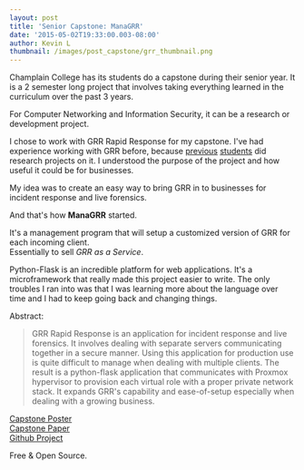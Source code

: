 ```yaml
---
layout: post
title: 'Senior Capstone: ManaGRR'
date: '2015-05-02T19:33:00.003-08:00'
author: Kevin L
thumbnail: /images/post_capstone/grr_thumbnail.png
---
```


Champlain College has its students do a capstone during their senior year. It is a 2 semester long project that involves taking everything learned in the curriculum over the past 3 years.

For Computer Networking and Information Security, it can be a research or development project.
 
I chose to work with GRR Rapid Response for my capstone. I've had experience working with GRR before, because [previous](http://107.170.7.133/blog/?p=95) [students](https://benvirgilio.com/uploads/RAR/RapidAutomatedResponse.pdf) did research projects on it. I understood the purpose of the project and how useful it could be for businesses.


My idea was to create an easy way to bring GRR in to businesses for incident response and live forensics.

And that's how **ManaGRR** started.

It's a management program that will setup a customized version of GRR for each incoming client.  
 Essentially to sell _GRR as a Service_.

Python-Flask is an incredible platform for web applications. It's a microframework that really made this project easier to write. The only troubles I ran into was that I was learning more about the language over time and I had to keep going back and changing things.

Abstract:
>GRR Rapid Response is an application for incident response and live forensics. It involves dealing with separate servers communicating together in a secure manner. Using this application for production use is quite difficult to manage when dealing with multiple clients. The result is a python-flask application that communicates with Proxmox hypervisor to provision each virtual role with a proper private network stack. It expands GRR's capability and ease-of-setup especially when dealing with a growing business.


[Capstone Poster](/images/post_capstone/poster-kevin_law.pdf)  
[Capstone Paper](/images/post_capstone/Capstone_Final_KevinLaw.pdf)   
[Github Project](http://github.com/thatarchguy/Managrr)  

Free & Open Source.
